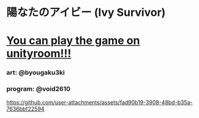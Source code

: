 # 陽なたのアイビー (Ivy Survivor)

# [You can play the game on unityroom!!!](https://unityroom.com/games/ivy-survivor)

### art: @byougaku3ki 
### program: @void2610

https://github.com/user-attachments/assets/fad90b19-3908-48bd-b35a-7636bbf22594

